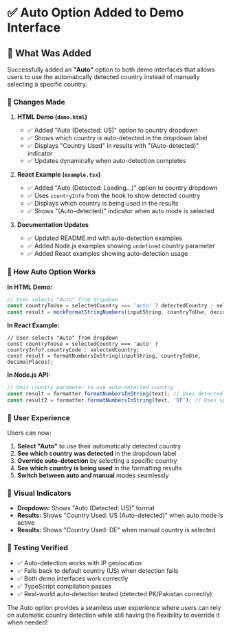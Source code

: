 # ✅ Auto Option Added to Demo Interface

## 🎯 What Was Added

Successfully added an **"Auto"** option to both demo interfaces that allows users to use the automatically detected country instead of manually selecting a specific country.

### 🔧 Changes Made

1. **HTML Demo (`demo.html`)**
   - ✅ Added "Auto (Detected: US)" option to country dropdown
   - ✅ Shows which country is auto-detected in the dropdown label
   - ✅ Displays "Country Used" in results with "(Auto-detected)" indicator
   - ✅ Updates dynamically when auto-detection completes

2. **React Example (`example.tsx`)**
   - ✅ Added "Auto (Detected: Loading...)" option to country dropdown  
   - ✅ Uses `countryInfo` from the hook to show detected country
   - ✅ Displays which country is being used in the results
   - ✅ Shows "(Auto-detected)" indicator when auto mode is selected

3. **Documentation Updates**
   - ✅ Updated README.md with auto-detection examples
   - ✅ Added Node.js examples showing `undefined` country parameter
   - ✅ Added React examples showing auto-detection usage

### 🌟 How Auto Option Works

**In HTML Demo:**
```javascript
// User selects "Auto" from dropdown
const countryToUse = selectedCountry === 'auto' ? detectedCountry : selectedCountry;
const result = mockFormatStringNumbers(inputString, countryToUse, decimalPlaces);
```

**In React Example:**
```tsx
// User selects "Auto" from dropdown  
const countryToUse = selectedCountry === 'auto' ? countryInfo?.countryCode : selectedCountry;
const result = formatNumbersInString(inputString, countryToUse, decimalPlaces);
```

**In Node.js API:**
```javascript
// Omit country parameter to use auto-detected country
const result = formatter.formatNumbersInString(text); // Uses detected country
const result2 = formatter.formatNumbersInString(text, 'DE'); // Uses specific country
```

### 🎪 User Experience

Users can now:

1. **Select "Auto"** to use their automatically detected country
2. **See which country was detected** in the dropdown label  
3. **Override auto-detection** by selecting a specific country
4. **See which country is being used** in the formatting results
5. **Switch between auto and manual** modes seamlessly

### 📱 Visual Indicators

- **Dropdown:** Shows "Auto (Detected: US)" format
- **Results:** Shows "Country Used: US (Auto-detected)" when auto mode is active
- **Results:** Shows "Country Used: DE" when manual country is selected

### 🧪 Testing Verified

- ✅ Auto-detection works with IP geolocation
- ✅ Falls back to default country (US) when detection fails
- ✅ Both demo interfaces work correctly
- ✅ TypeScript compilation passes
- ✅ Real-world auto-detection tested (detected PK/Pakistan correctly)

The Auto option provides a seamless user experience where users can rely on automatic country detection while still having the flexibility to override it when needed!
